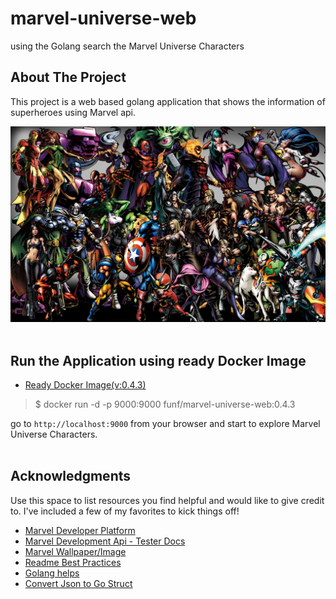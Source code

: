 <div id="top"></div>
<!--
*** Thanks for checking out this project developed using golang integrated with Marvel Universe. If you have a suggestion
*** that would make this better, please fork the repo and create a pull request
*** or simply open an issue with the tag "enhancement".
*** Don't forget to give the project a star!
*** Thanks again! Now go create something AMAZING! :D
-->

# marvel-universe-web
using the Golang search the Marvel Universe Characters
</br>

<!-- ABOUT THE PROJECT -->
## About The Project
This project is a web based golang application that shows the information of superheroes using Marvel api.

![Marvel](assets/all-characters.jpg)
</br>
</br>

## Run the Application using ready Docker Image
* [Ready Docker Image(v:0.4.3)](https://hub.docker.com/repository/docker/funf/marvel-universe-web)

> $ docker run -d -p 9000:9000 funf/marvel-universe-web:0.4.3

go to `http://localhost:9000` from your browser and start to explore Marvel Universe Characters.
</br>
</br>

<!-- ACKNOWLEDGMENTS -->
## Acknowledgments

Use this space to list resources you find helpful and would like to give credit to. I've included a few of my favorites to kick things off!

* [Marvel Developer Platform](https://developer.marvel.com/)
* [Marvel Development Api - Tester Docs](https://developer.marvel.com/docs)
* [Marvel Wallpaper/Image](https://wallpaperaccess.com/4k-marvel)
* [Readme Best Practices](https://github.com/othneildrew/Best-README-Template)
* [Golang helps](https://hackersandslackers.com/create-your-first-golang-app/)
* [Convert Json to Go Struct](https://mholt.github.io/json-to-go/)